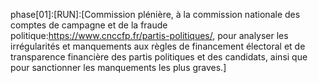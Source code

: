 phase[01]:[RUN]:[Commission plénière, à la commission nationale des comptes de campagne et de la fraude politique:<https://www.cnccfp.fr/partis-politiques/>, pour analyser les irrégularités et manquements aux règles de financement électoral et de transparence financière des partis politiques et des candidats, ainsi que pour sanctionner les manquements les plus graves.]